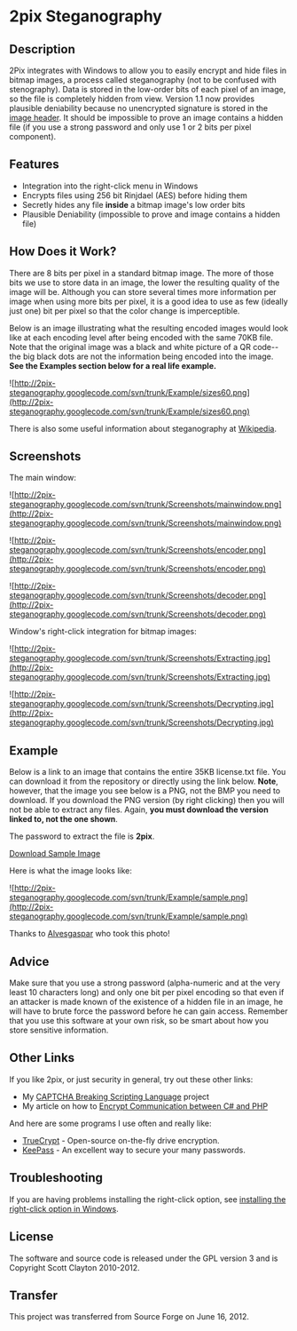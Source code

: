 # 2pix Steganography #

## Description ##

2Pix integrates with Windows to allow you to easily encrypt and hide files in bitmap images, a process called steganography (not to be confused with stenography). Data is stored in the low-order bits of each pixel of an image, so the file is completely hidden from view. Version 1.1 now provides plausible deniability because no unencrypted signature is stored in the [image header](http://2pix-steganography.googlecode.com/svn/trunk/ScottClayton.Stenography.2pix/TP_File.cs). It should be impossible to prove an image contains a hidden file (if you use a strong password and only use 1 or 2 bits per pixel component).

## Features ##

  * Integration into the right-click menu in Windows
  * Encrypts files using 256 bit Rinjdael (AES) before hiding them
  * Secretly hides any file **inside** a bitmap image's low order bits
  * Plausible Deniability (impossible to prove and image contains a hidden file)

## How Does it Work? ##

There are 8 bits per pixel in a standard bitmap image. The more of those bits we use to store data in an image, the lower the resulting quality of the image will be. Although you can store several times more information per image when using more bits per pixel, it is a good idea to use as few (ideally just one) bit per pixel so that the color change is imperceptible.

Below is an image illustrating what the resulting encoded images would look like at each encoding level after being encoded with the same 70KB file. Note that the original image was a black and white picture of a QR code--the big black dots are not the information being encoded into the image. **See the Examples section below for a real life example.**

![http://2pix-steganography.googlecode.com/svn/trunk/Example/sizes60.png](http://2pix-steganography.googlecode.com/svn/trunk/Example/sizes60.png)

There is also some useful information about steganography at [Wikipedia](http://en.wikipedia.org/wiki/Steganography).

## Screenshots ##

The main window:

![http://2pix-steganography.googlecode.com/svn/trunk/Screenshots/mainwindow.png](http://2pix-steganography.googlecode.com/svn/trunk/Screenshots/mainwindow.png)

![http://2pix-steganography.googlecode.com/svn/trunk/Screenshots/encoder.png](http://2pix-steganography.googlecode.com/svn/trunk/Screenshots/encoder.png)

![http://2pix-steganography.googlecode.com/svn/trunk/Screenshots/decoder.png](http://2pix-steganography.googlecode.com/svn/trunk/Screenshots/decoder.png)

Window's right-click integration for bitmap images:

![http://2pix-steganography.googlecode.com/svn/trunk/Screenshots/Extracting.jpg](http://2pix-steganography.googlecode.com/svn/trunk/Screenshots/Extracting.jpg)

![http://2pix-steganography.googlecode.com/svn/trunk/Screenshots/Decrypting.jpg](http://2pix-steganography.googlecode.com/svn/trunk/Screenshots/Decrypting.jpg)

## Example ##

Below is a link to an image that contains the entire 35KB license.txt file. You can download it from the repository or directly using the link below. **Note**, however, that the image you see below is a PNG, not the BMP you need to download. If you download the PNG version (by right clicking) then you will not be able to extract any files. Again, **you must download the version linked to, not the one shown**.

The password to extract the file is **2pix**.

[Download Sample Image](http://2pix-steganography.googlecode.com/svn/trunk/sample.bmp)

Here is what the image looks like:

![http://2pix-steganography.googlecode.com/svn/trunk/Example/sample.png](http://2pix-steganography.googlecode.com/svn/trunk/Example/sample.png)

Thanks to [Alvesgaspar](http://commons.wikimedia.org/wiki/File:Moscow_July_2011-34a.jpg) who took this photo!

## Advice ##

Make sure that you use a strong password (alpha-numeric and at the very least 10 characters long) and only one bit per pixel encoding so that even if an attacker is made known of the existence of a hidden file in an image, he will have to brute force the password before he can gain access. Remember that you use this software at your own risk, so be smart about how you store sensitive information.

## Other Links ##

If you like 2pix, or just security in general, try out these other links:

  * My [CAPTCHA Breaking Scripting Language](http://code.google.com/p/captcha-breaking-library/) project
  * My article on how to [Encrypt Communication between C# and PHP](http://www.codeproject.com/Articles/223081/Encrypting-Communication-between-Csharp-and-PHP)

And here are some programs I use often and really like:

  * [TrueCrypt](http://www.truecrypt.org/) - Open-source on-the-fly drive encryption.
  * [KeePass](http://keepass.info/) - An excellent way to secure your many passwords.

## Troubleshooting ##

If you are having problems installing the right-click option, see [installing the right-click option in Windows](InstallingRightClick.md).

## License ##

The software and source code is released under the GPL version 3 and is Copyright Scott Clayton 2010-2012.

## Transfer ##

This project was transferred from Source Forge on June 16, 2012.